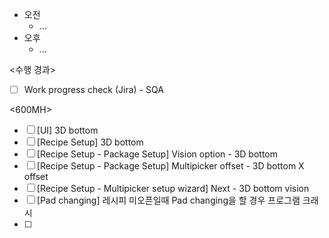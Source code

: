- 오전
	- ...
- 오후
	- ...

<수행 경과>
- [ ] Work progress check (Jira) - SQA

<600MH>
- [ ] [UI] 3D bottom
- [ ] [Recipe Setup] 3D bottom
- [ ] [Recipe Setup - Package Setup] Vision option - 3D bottom
- [ ] [Recipe Setup - Package Setup] Multipicker offset - 3D bottom X offset
- [ ] [Recipe Setup - Multipicker setup wizard] Next - 3D bottom vision
- [ ] [Pad changing] 레시피 미오픈일때 Pad changing을 할 경우 프로그램 크래시
- [ ] 